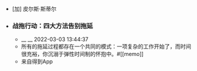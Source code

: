 - [加] 皮尔斯·斯蒂尔
- ### 战拖行动：四大方法告别拖延
    - __ __ 2022-03-03 13:44:37
    - 所有的拖延过程都存在一个共同的模式：一项复杂的工作开始了，而时间很充裕，你沉溺于弹性时间制的怀抱中。#[[memo]]
    - 来自得到App
